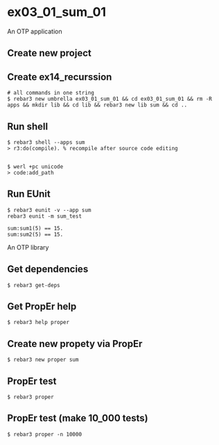 ex03_01_sum_01
=====

An OTP application

Create new project
----	
Create ex14_recurssion
----	
	# all commands in one string
	$ rebar3 new umbrella ex03_01_sum_01 && cd ex03_01_sum_01 && rm -R apps && mkdir lib && cd lib && rebar3 new lib sum && cd ..


Run shell
-----
	$ rebar3 shell --apps sum
	> r3:do(compile). % recompile after source code editing 
	
	
	$ werl +pc unicode
	> code:add_path

Run EUnit
-----
	$ rebar3 eunit -v --app sum
	rebar3 eunit -m sum_test

```
sum:sum1(5) == 15.
sum:sum2(5) == 15.
```

An OTP library

Get dependencies
-----
    $ rebar3 get-deps


Get PropEr help
-----
    $ rebar3 help proper


Create new propety via PropEr
-----
    $ rebar3 new proper sum
	

PropEr test
-----
    $ rebar3 proper


PropEr test (make 10_000 tests)
-----	
	$ rebar3 proper -n 10000